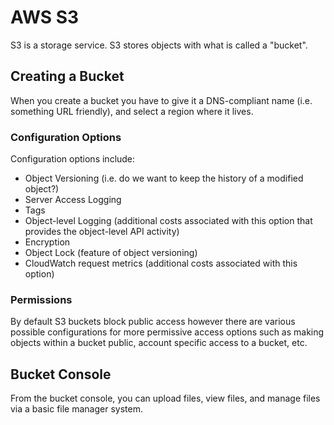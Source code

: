 # AWS S3

S3 is a storage service. S3 stores objects with what is called a "bucket".

## Creating a Bucket

When you create a bucket you have to give it a DNS-compliant name (i.e. something URL friendly), and select a region where it lives.

### Configuration Options

Configuration options include:

- Object Versioning (i.e. do we want to keep the history of a modified object?)
- Server Access Logging
- Tags
- Object-level Logging (additional costs associated with this option that provides the object-level API activity)
- Encryption
- Object Lock (feature of object versioning)
- CloudWatch request metrics (additional costs associated with this option)

### Permissions

By default S3 buckets block public access however there are various possible configurations for more permissive access options such as making objects within a bucket public, account specific access to a bucket, etc.

## Bucket Console

From the bucket console, you can upload files, view files, and manage files via a basic file manager system.
